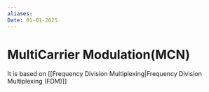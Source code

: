 ```yaml
---
aliases: 
Date: 01-01-2025
---
```

# MultiCarrier Modulation(MCN)

It is based on [[Frequency Division Multiplexing|Frequency Division Multiplexing (FDM)]]   

